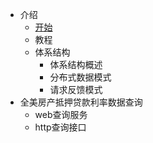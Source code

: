 - 介绍
  - [开始](README.md)
  - 教程
  - 体系结构
    - 体系结构概述
    - 分布式数据模式
    - 请求反馈模式
- 全美房产抵押贷款利率数据查询
  - web查询服务
  - http查询接口


